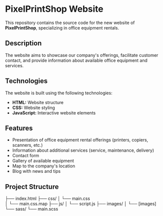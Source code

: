 # PixelPrintShop Website

This repository contains the source code for the new website of **PixelPrintShop**, specializing in office equipment rentals.

## Description

The website aims to showcase our company's offerings, facilitate customer contact, and provide information about available office equipment and services.

## Technologies

The website is built using the following technologies:

* **HTML:** Website structure
* **CSS:** Website styling
* **JavaScript:** Interactive website elements

## Features

* Presentation of office equipment rental offerings (printers, copiers, scanners, etc.)
* Information about additional services (service, maintenance, delivery)
* Contact form
* Gallery of available equipment
* Map to the company's location
* Blog with news and tips

## Project Structure

├── index.html
├── css/
│   └── main.css  
│   └── main.css.map 
├── js/
│   └── script.js
├── images/
│   └── [images]
└── sass/
    └── main.scss